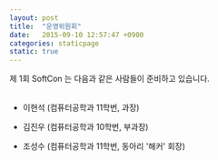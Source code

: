 ```yaml
---
layout: post
title:  "운영위원회"
date:   2015-09-10 12:57:47 +0900
categories: staticpage
static: true
---
```

제 1회 SoftCon 는 다음과 같은 사람들이 준비하고 있습니다.
<br/><br/>

* 이현석 (컴퓨터공학과 11학번, 과장)

* 김진우 (컴퓨터공학과 10학번, 부과장)

* 조성수 (컴퓨터공학과 11학번, 동아리 '해커' 회장)
